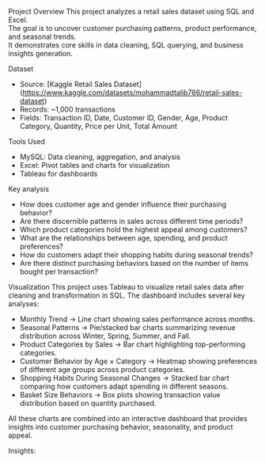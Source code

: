 Project Overview
This project analyzes a retail sales dataset using SQL and Excel.  
The goal is to uncover customer purchasing patterns, product performance, and seasonal trends.  
It demonstrates core skills in data cleaning, SQL querying, and business insights generation.

Dataset
- Source: [Kaggle Retail Sales Dataset] (https://www.kaggle.com/datasets/mohammadtalib786/retail-sales-dataset)  
- Records: ~1,000 transactions  
- Fields: Transaction ID, Date, Customer ID, Gender, Age, Product Category, Quantity, Price per Unit, Total Amount

Tools Used
- MySQL: Data cleaning, aggregation, and analysis  
- Excel: Pivot tables and charts for visualization  
- Tableau for dashboards

Key analysis
- How does customer age and gender influence their purchasing behavior?
- Are there discernible patterns in sales across different time periods?
- Which product categories hold the highest appeal among customers?
- What are the relationships between age, spending, and product preferences?
- How do customers adapt their shopping habits during seasonal trends?
- Are there distinct purchasing behaviors based on the number of items bought per transaction?

Visualization
This project uses Tableau to visualize retail sales data after cleaning and transformation in SQL.
The dashboard includes several key analyses:
- Monthly Trend → Line chart showing sales performance across months.
- Seasonal Patterns → Pie/stacked bar charts summarizing revenue distribution across Winter, Spring, Summer, and Fall.
- Product Categories by Sales → Bar chart highlighting top-performing categories.
- Customer Behavior by Age × Category → Heatmap showing preferences of different age groups across product categories.
- Shopping Habits During Seasonal Changes → Stacked bar chart comparing how customers adapt spending in different seasons.
- Basket Size Behaviors → Box plots showing transaction value distribution based on quantity purchased.

All these charts are combined into an interactive dashboard that provides insights into customer purchasing behavior, seasonality, and product appeal.


Insights:
